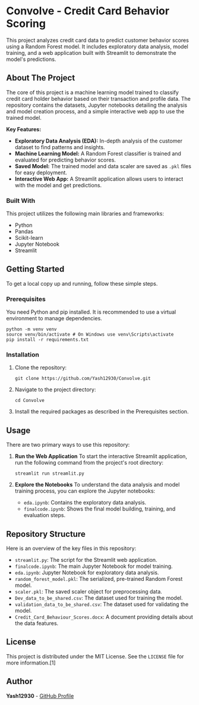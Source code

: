 # Convolve - Credit Card Behavior Scoring

This project analyzes credit card data to predict customer behavior scores using a Random Forest model. It includes exploratory data analysis, model training, and a web application built with Streamlit to demonstrate the model's predictions.

## About The Project

The core of this project is a machine learning model trained to classify credit card holder behavior based on their transaction and profile data. The repository contains the datasets, Jupyter notebooks detailing the analysis and model creation process, and a simple interactive web app to use the trained model.

**Key Features:**
*   **Exploratory Data Analysis (EDA):** In-depth analysis of the customer dataset to find patterns and insights.
*   **Machine Learning Model:** A Random Forest classifier is trained and evaluated for predicting behavior scores.
*   **Saved Model:** The trained model and data scaler are saved as `.pkl` files for easy deployment.
*   **Interactive Web App:** A Streamlit application allows users to interact with the model and get predictions.

### Built With
This project utilizes the following main libraries and frameworks:
*   Python
*   Pandas
*   Scikit-learn
*   Jupyter Notebook
*   Streamlit

## Getting Started

To get a local copy up and running, follow these simple steps.

### Prerequisites

You need Python and pip installed. It is recommended to use a virtual environment to manage dependencies.
```
python -m venv venv
source venv/bin/activate # On Windows use venv\Scripts\activate
pip install -r requirements.txt
```


### Installation

1.  Clone the repository:
    ```
    git clone https://github.com/Yash12930/Convolve.git
    ```
2.  Navigate to the project directory:
    ```
    cd Convolve
    ```
3.  Install the required packages as described in the Prerequisites section.

## Usage

There are two primary ways to use this repository:

1.  **Run the Web Application**
    To start the interactive Streamlit application, run the following command from the project's root directory:
    ```
    streamlit run streamlit.py
    ```

2.  **Explore the Notebooks**
    To understand the data analysis and model training process, you can explore the Jupyter notebooks:
    *   `eda.ipynb`: Contains the exploratory data analysis.
    *   `finalcode.ipynb`: Shows the final model building, training, and evaluation steps.

## Repository Structure

Here is an overview of the key files in this repository:

*   `streamlit.py`: The script for the Streamlit web application.
*   `finalcode.ipynb`: The main Jupyter Notebook for model training.
*   `eda.ipynb`: Jupyter Notebook for exploratory data analysis.
*   `random_forest_model.pkl`: The serialized, pre-trained Random Forest model.
*   `scaler.pkl`: The saved scaler object for preprocessing data.
*   `Dev_data_to_be_shared.csv`: The dataset used for training the model.
*   `validation_data_to_be_shared.csv`: The dataset used for validating the model.
*   `Credit_Card_Behaviour_Scores.docx`: A document providing details about the data features.

## License

This project is distributed under the MIT License. See the `LICENSE` file for more information.[1]

## Author

**Yash12930** - [GitHub Profile](https://github.com/Yash12930)
